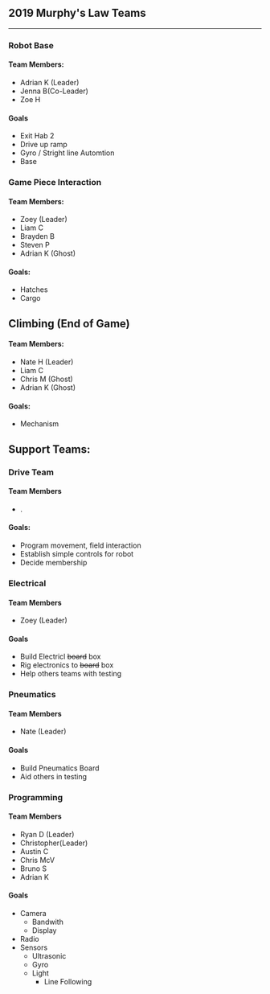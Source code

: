 ## 2019 Murphy's Law Teams
---
### Robot Base

#### Team Members:
* Adrian K (Leader)
* Jenna B(Co-Leader)
* Zoe H
#### Goals
* Exit Hab 2
* Drive up ramp
* Gyro / Stright line Automtion
* Base

### Game Piece Interaction

#### Team Members:
* Zoey (Leader)
* Liam C
* Brayden B
* Steven P
* Adrian K (Ghost)
#### Goals:
* Hatches
* Cargo

## Climbing (End of Game)

#### Team Members:
* Nate H (Leader)
* Liam C
* Chris M (Ghost)
* Adrian K (Ghost)
#### Goals:
* Mechanism

## Support Teams:

### Drive Team
#### Team Members
* .
#### Goals:
* Program movement, field interaction
* Establish simple controls for robot
* Decide membership

### Electrical

#### Team Members
* Zoey (Leader)
#### Goals
* Build Electricl ~~board~~ box
* Rig electronics to ~~board~~ box
* Help others teams with testing

### Pneumatics

#### Team Members
* Nate (Leader)
#### Goals
* Build Pneumatics Board
* Aid others in testing

### Programming

#### Team Members
* Ryan D (Leader)
* Christopher(Leader)
* Austin C
* Chris McV
* Bruno S
* Adrian K
#### Goals
* Camera
  * Bandwith
  * Display
* Radio
* Sensors
  * Ultrasonic
  * Gyro
  * Light
    * Line Following

